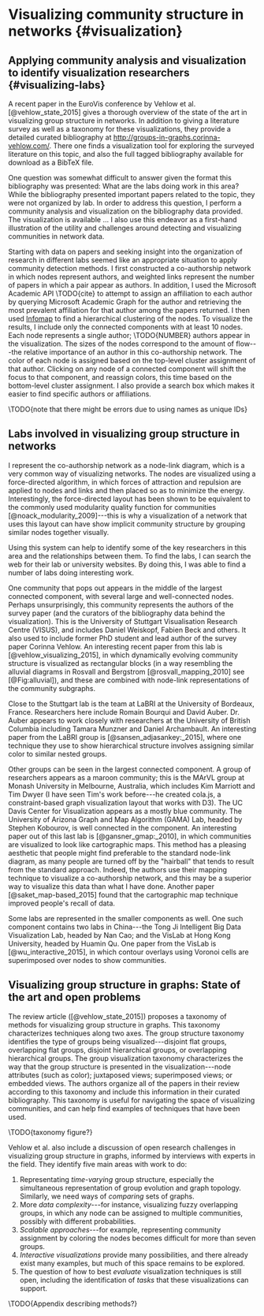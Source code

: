 # Visualizing community structure in networks {#visualization}

[](#visualization)

## Applying community analysis and visualization to identify visualization researchers {#visualizing-labs}

[](#visualizing-labs)

A recent paper in the EuroVis conference by Vehlow et al. [@vehlow_state_2015] gives a thorough overview of the state of the art in visualizing group structure in networks. In addition to giving a literature survey as well as a taxonomy for these visualizations, they provide a detailed curated bibliography at <http://groups-in-graphs.corinna-vehlow.com/>. There one finds a visualization tool for exploring the surveyed literature on this topic, and also the full tagged bibliography available for download as a BibTeX file.

One question was somewhat difficult to answer given the format this bibliography was presented: What are the labs doing work in this area? While the bibliography presented important papers related to the topic, they were not organized by lab. In order to address this question, I perform a community analysis and visualization on the bibliography data provided. The visualization is available ... I also use this endeavor as a first-hand illustration of the utility and challenges around detecting and visualizing communities in network data.

Starting with data on papers and seeking insight into the organization of research in different labs seemed like an appropriate situation to apply community detection methods. I first constructed a co-authorship network in which nodes represent authors, and weighted links represent the number of papers in which a pair appear as authors. In addition, I used the Microsoft Academic API \TODO{cite} to attempt to assign an affiliation to each author by querying Microsoft Academic Graph for the author and retrieving the most prevalent affiliation for that author among the papers returned. I then used [Infomap](#the-dynamical-perspective) to find a hierarchical clustering of the nodes. To visualize the results, I include only the connected components with at least 10 nodes. Each node represents a single author; \TODO{NUMBER} authors appear in the visualization. The sizes of the nodes correspond to the amount of flow---the relative importance of an author in this co-authorship network. The color of each node is assigned based on the top-level cluster assignment of that author. Clicking on any node of a connected component will shift the focus to that component, and reassign colors, this time based on the bottom-level cluster assignment. I also provide a search box which makes it easier to find specific authors or affiliations.

\TODO{note that there might be errors due to using names as unique IDs}

## Labs involved in visualizing group structure in networks

I represent the co-authorship network as a node-link diagram, which is a very common way of visualizing networks. The nodes are visualized using a force-directed algorithm, in which forces of attraction and repulsion are applied to nodes and links and then placed so as to minimize the energy. Interestingly, the force-directed layout has been shown to be equivalent to the commonly used modularity quality function for communities [@noack_modularity_2009]---this is why a visualization of a network that uses this layout can have show implicit community structure by grouping similar nodes together visually.

Using this system can help to identify some of the key researchers in this area and the relationships between them. To find the labs, I can search the web for their lab or university websites. By doing this, I was able to find a number of labs doing interesting work.

One community that pops out appears in the middle of the largest connected component, with several large and well-connected nodes. Perhaps unsurprisingly, this community represents the authors of the survey paper (and the curators of the bibliography data behind the visualization). This is the University of Stuttgart Visualisation Research Centre (VISUS), and includes Daniel Weiskopf, Fabien Beck and others. It also used to include former PhD student and lead author of the survey paper Corinna Vehlow. An interesting recent paper from this lab is [@vehlow_visualizing_2015], in which dynamically evolving community structure is visualized as rectangular blocks (in a way resembling the alluvial diagrams in Rosvall and Bergstrom [@rosvall_mapping_2010] see [@Fig:alluvial]), and these are combined with node-link representations of the community subgraphs. 

Close to the Stuttgart lab is the team at LaBRI at the University of Bordeaux, France. Researchers here include Romain Bourqui and David Auber. Dr. Auber appears to work closely with researchers at the University of British Columbia including Tamara Munzner and Daniel Archambault. An interesting paper from the LaBRI group is [@sansen_adjasankey:_2015], where one technique they use to show hierarchical structure involves assigning similar color to similar nested groups.

Other groups can be seen in the largest connected component. A group of researchers appears as a maroon community; this is the MArVL group at Monash University in Melbourne, Australia, which includes Kim Marriott and Tim Dwyer (I have seen Tim's work before---he created cola.js, a constraint-based graph visualization layout that works with D3). The UC Davis Center for Visualization appears as a mostly blue community. The University of Arizona Graph and Map Algorithm (GAMA) Lab, headed by Stephen Kobourov, is well connected in the component. An interesting paper out of this last lab is [@gansner_gmap:_2010], in which communities are visualized to look like cartographic maps. This method has a pleasing aesthetic that people might find preferable to the standard node-link diagram, as many people are turned off by the "hairball" that tends to result from the standard approach. Indeed, the authors use their mapping technique to visualize a co-authorship network, and this may be a superior way to visualize this data than what I have done. Another paper [@saket_map-based_2015] found that the cartographic map technique improved people's recall of data.

Some labs are represented in the smaller components as well. One such component contains two labs in China---the Tong Ji Intelligent Big Data Visualization Lab, headed by Nan Cao; and the VisLab at Hong Kong University, headed by Huamin Qu. One paper from the VisLab is [@wu_interactive_2015], in which contour overlays using Voronoi cells are superimposed over nodes to show communities.

## Visualizing group structure in graphs: State of the art and open problems

The review article ([@vehlow_state_2015]) proposes a taxonomy of methods for visualizing group structure in graphs. This taxonomy characterizes techniques along two axes. The group structure taxonomy identifies the type of groups being visualized---disjoint flat groups, overlapping flat groups, disjoint hierarchical groups, or overlapping hierarchical groups. The group visualization taxonomy characterizes the way that the group structure is presented in the visualization---node attributes (such as color); juxtaposed views; superimposed views; or embedded views. The authors organize all of the papers in their review according to this taxonomy and include this information in their curated bibliography. This taxonomy is useful for navigating the space of visualizing communities, and can help find examples of techniques that have been used.

\TODO{taxonomy figure?}

Vehlow et al. also include a discussion of open research challenges in visualizing group structure in graphs, informed by interviews with experts in the field. They identify five main areas with work to do:

1. Representating *time-varying* group structure, especially the simultaneous representation of group evolution and graph topology. Similarly, we need ways of *comparing* sets of graphs.
2. More *data complexity*---for instance, visualizing fuzzy overlapping groups, in which any node can be assigned to multiple communities, possibly with different probabilities.
3. *Scalable approaches*---for example, representing community assignment by coloring the nodes becomes difficult for more than seven groups.
4. *Interactive visualizations* provide many possibilities, and there already exist many examples, but much of this space remains to be explored.
5. The question of how to best *evaluate* visualization techniques is still open, including the identification of *tasks* that these visualizations can support.

\TODO{Appendix describing methods?}
